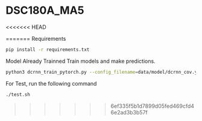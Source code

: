 # DSC180A_MA5
<<<<<<< HEAD
 

=======
Requirements
```bash
pip install -r requirements.txt
```
Model Already Trainned 
Train models and make predictions.
```bash
python3 dcrnn_train_pytorch.py --config_filename=data/model/dcrnn_cov.yaml
```
For Test, run the following command
```bash
./test.sh
```
>>>>>>> 6ef335f5b1d7899d05fed469cfd46e2ad3b3b57f
